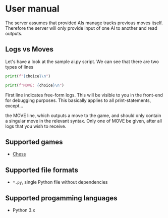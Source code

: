 # User manual

The server assumes that provided AIs manage tracks previous moves itself.
Therefore the server will only provide input of one AI to another and read outputs.

## Logs vs Moves

Let's have a look at the sample ai.py script. We can see that there are two types of lines

```python
print(f"{choice}\n")
```

```python
print(f"MOVE: {choice}\n")
```

First line indicates free-form logs. This will be visible to you in the front-end for debugging purposes. This basically applies to all print-statements, except...

the MOVE line, which outputs a move to the game, and should only contain a singular move in the relevant syntax. Only one of MOVE be given, after all logs that you wish to receive.

## Supported games

- [Chess](chess.md)

## Supported file formats

- `*.py`, single Python file without dependencies

## Supported progamming languages

- Python 3.x
